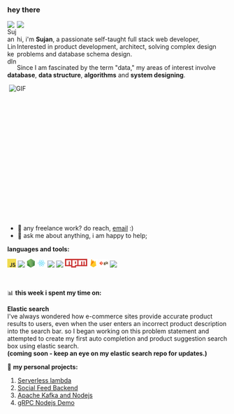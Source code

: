 ### hey there 
 <a href="https://www.linkedin.com/in/sujan-poojary-05b63a190/">
  <img align="left" alt="Sujan LinkedIn" width="22px" src="https://raw.githubusercontent.com/peterthehan/peterthehan/master/assets/linkedin.svg" />
</a>

![](https://visitor-badge.glitch.me/badge?page_id=ninjasujan.ninjasujan)

hi, i'm **Sujan**, a passionate self-taught full stack web developer, Interested in product development, architect, solving complex design problems and database schema design.

Since I am fascinated by the term "data," my areas of interest involve **database**, **data structure**, **algorithms** and **system designing**.

 <img align="right" alt="GIF" src="https://github.com/abhisheknaiidu/abhisheknaiidu/blob/master/code.gif?raw=true" width="500" height="320" />
  
- 💼 any freelance work? do reach, [email](mailto:sujanb.poojary@gmail.com) :)
- 💬 ask me about anything, i am happy to help;

**languages and tools:**  

<code><img height="20" src="https://raw.githubusercontent.com/github/explore/80688e429a7d4ef2fca1e82350fe8e3517d3494d/topics/javascript/javascript.png"></code>
<code><img height="20" src="https://raw.githubusercontent.com/remojansen/logo.ts/master/ts.jpg"></code>
<code><img height="20" src="https://raw.githubusercontent.com/github/explore/80688e429a7d4ef2fca1e82350fe8e3517d3494d/topics/nodejs/nodejs.png"></code>
<code><img height="20" src="https://raw.githubusercontent.com/github/explore/80688e429a7d4ef2fca1e82350fe8e3517d3494d/topics/react/react.png"></code>
<code><img height="20" src="https://raw.githubusercontent.com/MarioTerron/logo-images/master/logos/expressjs.png?raw=true"></code>
<code><img height="20" src="https://github.com/jalbertsr/logo-badge-images/blob/master/img/rsz_postgresql.png?raw=true"></code>
<code><img height="20" src="https://github.com/MarioTerron/logo-images/blob/master/logos/npm.png?raw=true"></code>
<code><img height="20" src="https://raw.githubusercontent.com/github/explore/80688e429a7d4ef2fca1e82350fe8e3517d3494d/topics/firebase/firebase.png"></code>
<code><img height="20" src="https://raw.githubusercontent.com/github/explore/80688e429a7d4ef2fca1e82350fe8e3517d3494d/topics/git/git.png"></code>
<code><img height="20" src="https://i.imgur.com/VyjCJuz.png"></code>

<br/>

📊 **this week i spent my time on:**
<!--START_SECTION:waka-->
**Elastic search** <br/>
I've always wondered how e-commerce sites provide accurate product results to users, even when the user enters an incorrect product description into the search bar.
so I began working on this problem statement and attempted to create my first auto completion and product suggestion search box using elastic search.<br/>
**(coming soon - keep an eye on my elastic search repo for updates.)**
<!--END_SECTION:waka-->

🚧 **my personal projects:**
<!-- TODO-IST:START -->
1. [Serverless lambda](https://github.com/ninjasujan/aws-serverless)
2. [Social Feed Backend](https://github.com/ninjasujan/social-feed-backend)
3. [Apache Kafka and Nodejs](https://github.com/ninjasujan/apache-kafka)
4. [gRPC Nodejs Demo](https://github.com/ninjasujan/gRPC-demo)
<!-- TODO-IST:END -->
